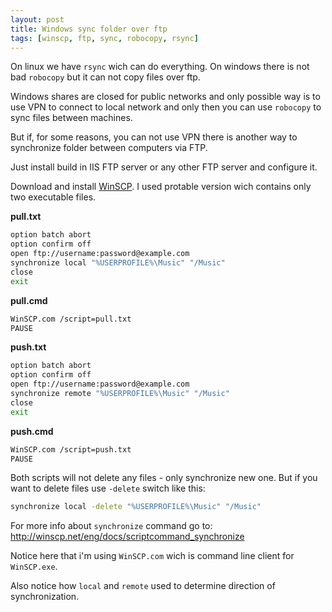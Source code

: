 ```yaml
---
layout: post
title: Windows sync folder over ftp
tags: [winscp, ftp, sync, robocopy, rsync]
---
```


On linux we have `rsync` wich can do everything. On windows there is not bad `robocopy` but it can not copy files over ftp.

Windows shares are closed for public networks and only possible way is to use VPN to connect to local network and only then you can use `robocopy` to sync files between machines.

But if, for some reasons, you can not use VPN there is another way to synchronize folder between computers via FTP.

Just install build in IIS FTP server or any other FTP server and configure it.

Download and install [WinSCP](http://winscp.net/eng/download.php). I used protable version wich contains only two executable files.

**pull.txt**

```sh
option batch abort
option confirm off
open ftp://username:password@example.com
synchronize local "%USERPROFILE%\Music" "/Music"
close
exit
```

**pull.cmd**

```sh
WinSCP.com /script=pull.txt
PAUSE
```

**push.txt**

```sh
option batch abort
option confirm off
open ftp://username:password@example.com
synchronize remote "%USERPROFILE%\Music" "/Music"
close
exit
```

**push.cmd**

```sh
WinSCP.com /script=push.txt
PAUSE
```

Both scripts will not delete any files - only synchronize new one. But if you want to delete files use `-delete` switch like this:

```sh
synchronize local -delete "%USERPROFILE%\Music" "/Music"
```

For more info about `synchronize` command go to: http://winscp.net/eng/docs/scriptcommand_synchronize

Notice here that i'm using `WinSCP.com` wich is command line client for `WinSCP.exe`.

Also notice how `local` and `remote` used to determine direction of synchronization.
